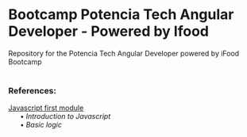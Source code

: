 # Bootcamp Potencia Tech Angular Developer - Powered by Ifood
Repository for the Potencia Tech Angular Developer powered by iFood Bootcamp</br>
</br>
<h3>References:</h3>
<a href="https://github.com/digitalinnovationone/javascript-developer-m1">Javascript first module</a></br>
&nbsp;&nbsp;&nbsp;&nbsp;&nbsp;&nbsp;• <i>Introduction to Javascript</i></br>
&nbsp;&nbsp;&nbsp;&nbsp;&nbsp;&nbsp;• <i>Basic logic</i></br>